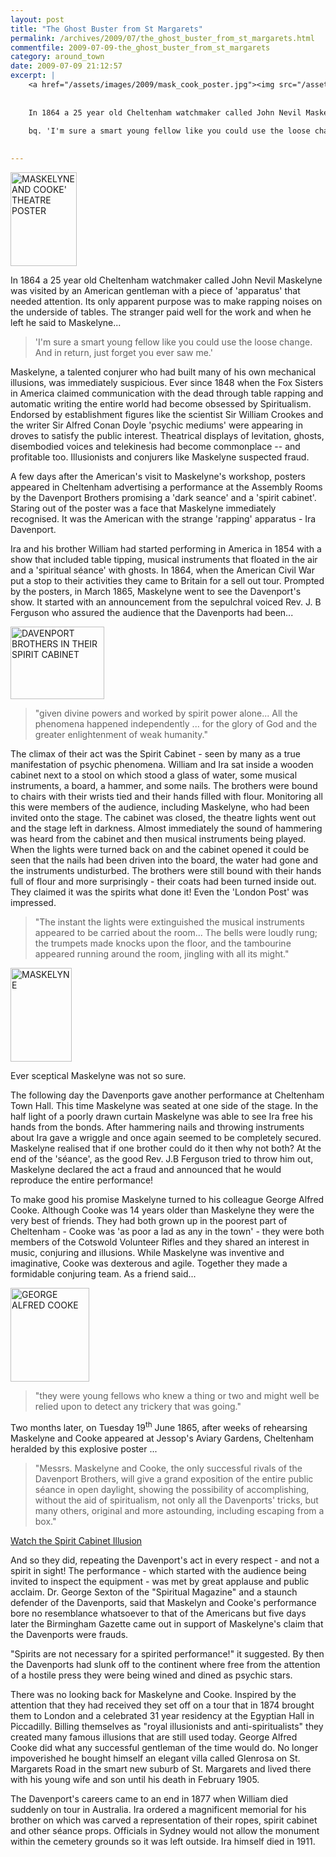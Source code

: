 ```yaml
---
layout: post
title: "The Ghost Buster from St Margarets"
permalink: /archives/2009/07/the_ghost_buster_from_st_margarets.html
commentfile: 2009-07-09-the_ghost_buster_from_st_margarets
category: around_town
date: 2009-07-09 21:12:57
excerpt: |
    <a href="/assets/images/2009/mask_cook_poster.jpg"><img src="/assets/images/2009/mask_cook_poster-thumb.jpg" width="106" height="150" alt="MASKELYNE AND COOKE' THEATRE POSTER" class="photo right" /></a>
    
    
    In 1864 a 25 year old Cheltenham watchmaker called John Nevil Maskelyne was visited by an American gentleman with a piece of 'apparatus' that needed attention. Its only apparent purpose was to make rapping noises on the underside of tables. The stranger paid well for the work and when he left he said to Maskelyne...
    
    bq. 'I'm sure a smart young fellow like you could use the loose change. And in return, just forget you ever saw me.'
    

---
```


<a href="/assets/images/2009/mask_cook_poster.jpg"><img src="/assets/images/2009/mask_cook_poster-thumb.jpg" width="106" height="150" alt="MASKELYNE AND COOKE' THEATRE POSTER" class="photo right" /></a>

In 1864 a 25 year old Cheltenham watchmaker called John Nevil Maskelyne was visited by an American gentleman with a piece of 'apparatus' that needed attention. Its only apparent purpose was to make rapping noises on the underside of tables. The stranger paid well for the work and when he left he said to Maskelyne...

> 'I'm sure a smart young fellow like you could use the loose change. And in return, just forget you ever saw me.'

Maskelyne, a talented conjurer who had built many of his own mechanical illusions, was immediately suspicious. Ever since 1848 when the Fox Sisters in America claimed communication with the dead through table rapping and automatic writing the entire world had become obsessed by Spiritualism. Endorsed by establishment figures like the scientist Sir William Crookes and the writer Sir Alfred Conan Doyle 'psychic mediums' were appearing in droves to satisfy the public interest. Theatrical displays of levitation, ghosts, disembodied voices and telekinesis had become commonplace -- and profitable too. Illusionists and conjurers like Maskelyne suspected fraud.

A few days after the American's visit to Maskelyne's workshop, posters appeared in Cheltenham advertising a performance at the Assembly Rooms by the Davenport Brothers promising a 'dark seance' and a 'spirit cabinet'. Staring out of the poster was a face that Maskelyne immediately recognised. It was the American with the strange 'rapping' apparatus - Ira Davenport.

Ira and his brother William had started performing in America in 1854 with a show that included table tipping, musical instruments that floated in the air and a 'spiritual séance' with ghosts. In 1864, when the American Civil War put a stop to their activities they came to Britain for a sell out tour.
Prompted by the posters, in March 1865, Maskelyne went to see the Davenport's show. It started with an announcement from the sepulchral voiced Rev. J. B Ferguson who assured the audience that the Davenports had been...

<a href="/assets/images/2009/Davenport_brothers.jpg"><img src="/assets/images/2009/Davenport_brothers-thumb.jpg" width="150" height="116" alt="DAVENPORT BROTHERS IN THEIR SPIRIT CABINET" class="photo right" /></a>

> "given divine powers and worked by spirit power alone... All the phenomena happened independently ... for the glory of God and the greater enlightenment of weak humanity."

The climax of their act was the Spirit Cabinet - seen by many as a true manifestation of psychic phenomena. William and Ira sat inside a wooden cabinet next to a stool on which stood a glass of water, some musical instruments, a board, a hammer, and some nails. The brothers were bound to chairs with their wrists tied and their hands filled with flour. Monitoring all this were members of the audience, including Maskelyne, who had been invited onto the stage. The cabinet was closed, the theatre lights went out and the stage left in darkness. Almost immediately the sound of hammering was heard from the cabinet and then musical instruments being played. When the lights were turned back on and the cabinet opened it could be seen that the nails had been driven into the board, the water had gone and the instruments undisturbed. The brothers were still bound with their hands full of flour and more surprisingly - their coats had been turned inside out. They claimed it was the spirits what done it! Even the 'London Post' was impressed.

> "The instant the lights were extinguished the musical instruments appeared to be carried about the room... The bells were loudly rung; the trumpets made knocks upon the floor, and the tambourine appeared running around the room, jingling with all its might."

<a href="/assets/images/2009/John_Nevil_Maskelyne.jpg"><img src="/assets/images/2009/John_Nevil_Maskelyne-thumb.jpg" width="98" height="150" alt="MASKELYNE" class="photo right" /></a>

Ever sceptical Maskelyne was not so sure.

The following day the Davenports gave another performance at Cheltenham Town Hall. This time Maskelyne was seated at one side of the stage. In the half light of a poorly drawn curtain Maskelyne was able to see Ira free his hands from the bonds. After hammering nails and throwing instruments about Ira gave a wriggle and once again seemed to be completely secured. Maskelyne realised that if one brother could do it then why not both? At the end of the 'séance', as the good Rev. J.B Ferguson tried to throw him out, Maskelyne declared the act a fraud and announced that he would reproduce the entire performance!

To make good his promise Maskelyne turned to his colleague George Alfred Cooke. Although Cooke was 14 years older than Maskelyne they were the very best of friends. They had both grown up in the poorest part of Cheltenham - Cooke was 'as poor a lad as any in the town' - they were both members of the Cotswold Volunteer Rifles and they shared an interest in music, conjuring and illusions. While Maskelyne was inventive and imaginative, Cooke was dexterous and agile. Together they made a formidable conjuring team. As a friend said...

<a href="/assets/images/2009/george_cooke.jpg"><img src="/assets/images/2009/george_cooke-thumb.jpg" width="126" height="150" alt="GEORGE ALFRED COOKE" class="photo right" /></a>

> "they were young fellows who knew a thing or two and might well be relied upon to detect any trickery that was going."

Two months later, on Tuesday 19<sup>th</sup> June 1865, after weeks of rehearsing Maskelyne and Cooke appeared at Jessop's Aviary Gardens, Cheltenham heralded by this explosive poster ...

> "Messrs. Maskelyne and Cooke, the only successful rivals of the Davenport Brothers, will give a grand exposition of the entire public séance in open daylight, showing the possibility of accomplishing, without the aid of spiritualism, not only all the Davenports' tricks, but many others, original and more astounding, including escaping from a box."

[Watch the Spirit Cabinet Illusion](http://www.youtube.com/watch?v=BbPfK6K7LJE)

And so they did, repeating the Davenport's act in every respect - and not a spirit in sight! The performance - which started with the audience being invited to inspect the equipment - was met by great applause and public acclaim. Dr. George Sexton of the "Spiritual Magazine" and a staunch defender of the Davenports, said that Maskelyn and Cooke's performance bore no resemblance whatsoever to that of the Americans but five days later the Birmingham Gazette came out in support of Maskelyne's claim that the Davenports were frauds.

"Spirits are not necessary for a spirited performance!" it suggested. By then the Davenports had slunk off to the continent where free from the attention of a hostile press they were being wined and dined as psychic stars.

There was no looking back for Maskelyne and Cooke. Inspired by the attention that they had received they set off on a tour that in 1874 brought them to London and a celebrated 31 year residency at the Egyptian Hall in Piccadilly. Billing themselves as "royal illusionists and anti-spiritualists" they created many famous illusions that are still used today. George Alfred Cooke did what any successful gentleman of the time would do. No longer impoverished he bought himself an elegant villa called Glenrosa on St. Margarets Road in the smart new suburb of St. Margarets and lived there with his young wife and son until his death in February 1905.

The Davenport's careers came to an end in 1877 when William died suddenly on tour in Australia. Ira ordered a magnificent memorial for his brother on which was carved a representation of their ropes, spirit cabinet and other séance props. Officials in Sydney would not allow the monument within the cemetery grounds so it was left outside. Ira himself died in 1911.
